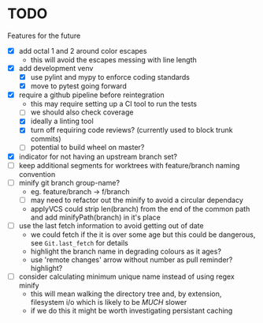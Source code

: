 # TODO
Features for the future

- [X] add octal 1 and 2 around color escapes
  - this will avoid the escapes messing with line length
- [X] add development venv
  - [X] use pylint and mypy to enforce coding standards
  - [X] move to pytest going forward
- [X] require a github pipeline before reintegration
  - this may require setting up a CI tool to run the tests
  - [ ] we should also check coverage
  - [X] ideally a linting tool
  - [X] turn off requiring code reviews? (currently used to block trunk commits)
  - [ ] potential to build wheel on master?
- [X] indicator for not having an upstream branch set?
- [ ] keep additional segments for worktrees with feature/branch naming convention
- [ ] minify git branch group-name?
  - eg. feature/branch -> f/branch
  - [ ] may need to refactor out the minify to avoid a circular dependacy
  - applyVCS could strip len(branch) from the end of the common path and add minifyPath(branch) in it's place
- [ ] use the last fetch information to avoid getting out of date
  - we could fetch if the it is over some age but this could be dangerous, see `Git.last_fetch` for details
  - highlight the branch name in degrading colours as it ages?
  - use 'remote changes' arrow without number as pull reminder? highlight?
- [ ] consider calculating minimum unique name instead of using regex minify
  - this will mean walking the directory tree and, by extension, filesystem i/o which is likely to be _MUCH_ slower
  - if we do this it might be worth investigating persistant caching
